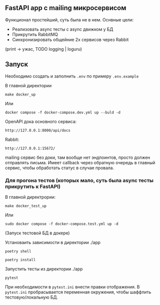 ## FastAPI app с mailing микросервисом
Функционал простейший, суть была не в нем.
Оснвные цели:
* Реализовать async тесты с async движком у БД
* Прикрутить RabbitMQ
* Синхронизировать общейние 2х сервисов через Rabbit

(print -> ужас, TODO logging | loguru)
## Запуск

Необходимо создать и заполнить `.env` по примеру `.env.example`

В главной директории
```
make docker_up
```
Или
```
docker compose -f docker-compose.dev.yml up --buld -d
```

OpenAPI дока основного сервиса:
```
http://127.0.0.1:8000/api/docs
```
Rabbit:
```
http://127.0.0.1:15672/
```
mailing сервис без доки, там вообще нет эндпоинтов, просто должен отправлять письма.
Имеет callback через обратную очередь в главный сервис, чтобы обработать статус в случае провала.

### Для прогона тестов (которых мало, суть была async тесты прикрутить к FastAPI)
В главной директрории:
```
make docker_test_up
```
Или
```
sudo docker compose -f docker-compose.test.yml up -d
```
(Запуск тестовой БД в докере)

Установаить зависимости в директории ./app
```
poetry shell
```
```
poetry install
```

Запустить тесты из директории ./app
```
pytest
```
При необходимости в `pytest.ini` внести правки отображения.
В `pytest.ini` пробрасывается переменная окружения, чтобы шаффлить тестовую/локальную БД.
